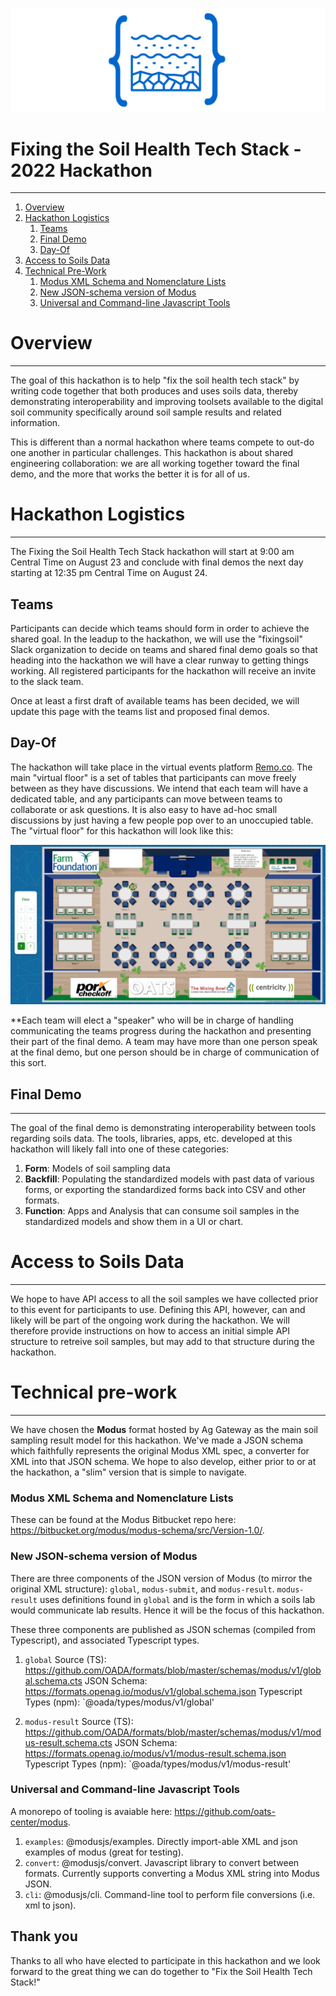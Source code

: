![Fixing the Soil Health Tech Stack](./docs/img/fixingsoil-logo.png)

# Fixing the Soil Health Tech Stack - 2022 Hackathon
-----------------------------------------------------

1. [Overview](#overview)  
1. [Hackathon Logistics](#hackathon-logistics)
    1. [Teams](#teams)
    2. [Final Demo](#final-demo)
    3. [Day-Of](#day-of)
3. [Access to Soils Data](#access-to-soils-data)
4. [Technical Pre-Work](#technical-pre-work)
    1. [Modus XML Schema and Nomenclature Lists](#modus-xml-schema-and-nomenclature-lists)
    2. [New JSON-schema version of Modus](#new-json-schema-version-of-modus)
    3. [Universal and Command-line Javascript Tools](#universal-and-command-line-javascript-tools)


# Overview
----------
The goal of this hackathon is to help "fix the soil health tech stack" by writing code together that both produces and uses soils data, thereby demonstrating interoperability and improving toolsets available to the digital soil community specifically around soil sample results and related information.

This is different than a normal hackathon where teams compete to out-do one another in particular challenges.  This hackathon is about shared engineering collaboration: we are all working together toward the final demo, and the more that works the better it is for all of us.

# Hackathon Logistics
---------------------

The Fixing the Soil Health Tech Stack hackathon will start at 9:00 am Central Time on August 23 and conclude with final demos the next day starting at 12:35 pm Central Time on August 24.

## Teams
Participants can decide which teams should form in order to achieve the shared goal. In the leadup to the hackathon, we will use the "fixingsoil" Slack organization to decide on teams and shared final demo goals so that heading into the hackathon we will have a clear runway to getting things working.  All registered participants for the hackathon will receive an invite to the slack team.

Once at least a first draft of available teams has been decided, we will update this page with the teams list and proposed final demos.

## Day-Of
The hackathon will take place in the virtual events platform [Remo.co](https://remo.co).  The main "virtual floor" is a set of tables that participants can move freely between as they have discussions.  We intend that each team will have a dedicated table, and any participants can move between teams to collaborate or ask questions.  It is also easy to have ad-hoc small discussions by just having a few people pop over to an unoccupied table.  The "virtual floor" for this hackathon will look like this:

![Remo floor](./docs/img/remo_floor.png)

**Each team will elect a "speaker" who will be in charge of handling communicating the teams progress during the hackathon and presenting their part of the final demo.  A team may have more than one person speak at the final demo, but one person should be in charge of communication of this sort.

## Final Demo
-------------
The goal of the final demo is demonstrating interoperability between tools regarding soils data.  The tools, libraries, apps, etc. developed at this hackathon will likely fall into one of these categories:

1. **Form**: Models of soil sampling data
2. **Backfill**: Populating the standardized models with past data of various forms, or exporting the standardized forms back into CSV and other formats.
3. **Function**: Apps and Analysis that can consume soil samples in the standardized models and show them in a UI or chart.


# Access to Soils Data
-----------------------
We hope to have API access to all the soil samples we have collected prior to this event for participants to use.  Defining this API, however, can and likely will be part of the ongoing work during the hackathon.  We will therefore provide instructions on how to access an initial simple API structure to retreive soil samples, but may add to that structure during the hackathon.


# Technical pre-work
---------------------
We have chosen the **Modus** format hosted by Ag Gateway as the main soil sampling result model for this hackathon.  We've made a JSON schema which faithfully represents the original Modus XML spec, a converter for XML into that JSON schema.  We hope to also develop, either prior to or at the hackathon, a "slim" version that is simple to navigate.

### Modus XML Schema and Nomenclature Lists 
These can be found at the Modus Bitbucket repo here: https://bitbucket.org/modus/modus-schema/src/Version-1.0/.

### New JSON-schema version of Modus
There are three components of the JSON version of Modus (to mirror the original XML structure): `global`, `modus-submit`, and `modus-result`.  `modus-result` uses definitions found in `global` and is the form in which a soils lab would communicate lab results.  Hence it will be the focus of this hackathon.

These three components are published as JSON schemas (compiled from Typescript), and associated Typescript types.  
1. `global`
Source (TS):  https://github.com/OADA/formats/blob/master/schemas/modus/v1/global.schema.cts 
JSON Schema: https://formats.openag.io/modus/v1/global.schema.json
Typescript Types (npm): `@oada/types/modus/v1/global'

2. `modus-result`
Source (TS):  https://github.com/OADA/formats/blob/master/schemas/modus/v1/modus-result.schema.cts 
JSON Schema: https://formats.openag.io/modus/v1/modus-result.schema.json
Typescript Types (npm): `@oada/types/modus/v1/modus-result'

### Universal and Command-line Javascript Tools
A monorepo of tooling is avaiable here: https://github.com/oats-center/modus.  
1. `examples`: @modusjs/examples.  Directly import-able XML and json examples of modus (great for testing).
2. `convert`: @modusjs/convert.  Javascript library to convert between formats.  Currently supports converting a Modus XML string into Modus JSON.
3. `cli`: @modusjs/cli.  Command-line tool to perform file conversions (i.e. xml to json).

## Thank you
Thanks to all who have elected to participate in this hackathon and we look forward to the great thing we can do together to "Fix the Soil Health Tech Stack!"

